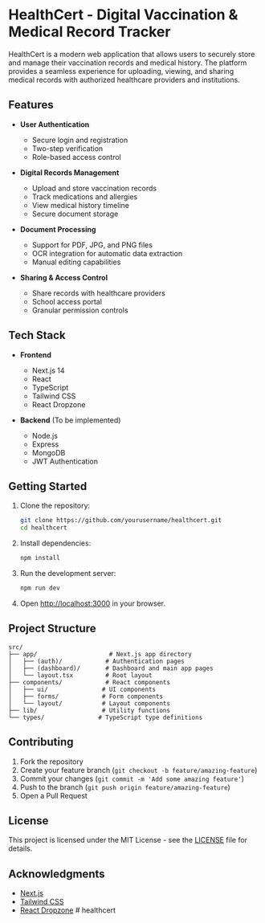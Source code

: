 # HealthCert - Digital Vaccination & Medical Record Tracker

HealthCert is a modern web application that allows users to securely store and manage their vaccination records and medical history. The platform provides a seamless experience for uploading, viewing, and sharing medical records with authorized healthcare providers and institutions.

## Features

- **User Authentication**
  - Secure login and registration
  - Two-step verification
  - Role-based access control

- **Digital Records Management**
  - Upload and store vaccination records
  - Track medications and allergies
  - View medical history timeline
  - Secure document storage

- **Document Processing**
  - Support for PDF, JPG, and PNG files
  - OCR integration for automatic data extraction
  - Manual editing capabilities

- **Sharing & Access Control**
  - Share records with healthcare providers
  - School access portal
  - Granular permission controls

## Tech Stack

- **Frontend**
  - Next.js 14
  - React
  - TypeScript
  - Tailwind CSS
  - React Dropzone

- **Backend** (To be implemented)
  - Node.js
  - Express
  - MongoDB
  - JWT Authentication

## Getting Started

1. Clone the repository:
   ```bash
   git clone https://github.com/yourusername/healthcert.git
   cd healthcert
   ```

2. Install dependencies:
   ```bash
   npm install
   ```

3. Run the development server:
   ```bash
   npm run dev
   ```

4. Open [http://localhost:3000](http://localhost:3000) in your browser.

## Project Structure

```
src/
├── app/                    # Next.js app directory
│   ├── (auth)/            # Authentication pages
│   ├── (dashboard)/       # Dashboard and main app pages
│   └── layout.tsx         # Root layout
├── components/            # React components
│   ├── ui/               # UI components
│   ├── forms/            # Form components
│   └── layout/           # Layout components
├── lib/                  # Utility functions
└── types/               # TypeScript type definitions
```

## Contributing

1. Fork the repository
2. Create your feature branch (`git checkout -b feature/amazing-feature`)
3. Commit your changes (`git commit -m 'Add some amazing feature'`)
4. Push to the branch (`git push origin feature/amazing-feature`)
5. Open a Pull Request

## License

This project is licensed under the MIT License - see the [LICENSE](LICENSE) file for details.

## Acknowledgments

- [Next.js](https://nextjs.org/)
- [Tailwind CSS](https://tailwindcss.com/)
- [React Dropzone](https://react-dropzone.js.org/) #   h e a l t h c e r t  
 